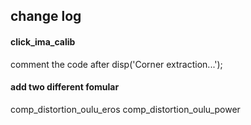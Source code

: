 ## change log
#### click_ima_calib
comment the code after 
disp('Corner extraction...');

#### add two different fomular
comp_distortion_oulu_eros
comp_distortion_oulu_power

